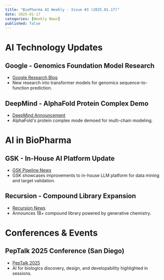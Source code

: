 ```yaml
---
title: "BioPharma AI Weekly - Issue #3 (2025.01.17)"
date: 2025-01-17
categories: [Weekly News]
published: false
---
```


# AI Technology Updates

## Google - Genomics Foundation Model Research
- [Google Research Blog](https://ai.googleblog.com)
- New research into transformer models for genomics sequence-to-function prediction.

## DeepMind - AlphaFold Protein Complex Demo
- [DeepMind Announcement](https://deepmind.com/news)
- AlphaFold's protein complex mode demoed for multi-chain modeling.

# AI in BioPharma

## GSK - In-House AI Platform Update
- [GSK Pipeline News](https://gsk.com/news)
- GSK showcases improvements to in-house LLM platform for data mining and target validation.

## Recursion - Compound Library Expansion
- [Recursion News](https://recursion.com/news)
- Announces 1B+ compound library powered by generative chemistry.

# Conferences & Events

## PepTalk 2025 Conference (San Diego)
- [PepTalk 2025](https://www.peptalk.com/)
- AI for biologics discovery, design, and developability highlighted in sessions.

